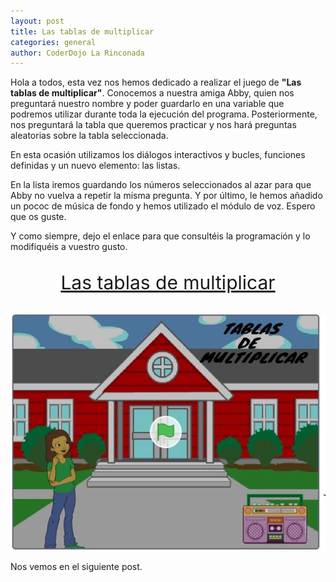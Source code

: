 ```yaml
---
layout: post
title: Las tablas de multiplicar
categories: general
author: CoderDojo La Rinconada
---
```


Hola a todos, esta vez nos hemos dedicado a realizar el juego de **"Las tablas de multiplicar"**. Conocemos a nuestra amiga Abby, quien nos preguntará nuestro nombre y poder guardarlo en una variable que podremos utilizar durante toda la ejecución del programa. Posteriormente, nos preguntará la tabla que queremos practicar y nos hará preguntas aleatorias sobre la tabla seleccionada.

En esta ocasión utilizamos los diálogos interactivos y bucles, funciones definidas y un nuevo elemento: las listas.

En la lista iremos guardando los números seleccionados al azar para que Abby no vuelva a repetir la misma pregunta. Y por último, le hemos añadido un pococ de música de fondo y hemos utilizado el módulo de voz. Espero que os guste.

Y como siempre, dejo el enlace para que consultéis la programación y lo modifiquéis a vuestro gusto.

<br>
<span style="display:block;text-align:center;font-size:30px"><a href="https://scratch.mit.edu/projects/512558427/" target="blank">Las tablas de multiplicar</a></span>
<br>

<span style="display:block;text-align:center">![multiplica]</span>



Nos vemos en el siguiente post. 


[multiplica]:/images/multiplica.webp
